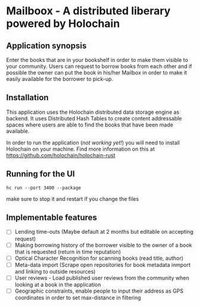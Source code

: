 # Mailboox - A distributed liberary powered by Holochain

## Application synopsis
Enter the books that are in your bookshelf in order to make them visible to your community. Users can request to borrow books from each other and if possible the owner can put the book in his/her Mailbox in order to make it easily available for the borrower to pick-up. 

## Installation
This application uses the Holochain distributed data storage engine as backend. It uses Distributed Hash Tables to create content addressable spaces where users are able to find the books that have been made available. 

In order to run the application (*not working yet!*) you will need to install Holochain on your machine. Find more information on this at https://github.com/holochain/holochain-rust

## Running for the UI
`hc run --port 3400 --package`

make sure to stop it and restart if you change the files

## Implementable features
- [ ] Lending time-outs (Maybe default at 2 months but editable on accepting request)
- [ ] Making borrowing history of the borrower visible to the owner of a book that is requested (return in time reputation)
- [ ] Optical Character Recognition for scanning books (read title, author)
- [ ] Meta-data import (Scrape open repositories for book metadata inmport and linking to outside resources)
- [ ] User reviews - Load published user reviews from the community when looking at a book in the application
- [ ] Geographic constraints, enable people to input their address as GPS coordinates in order to set max-distance in filtering
